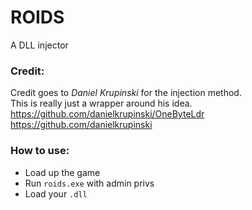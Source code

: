 # ROIDS
A DLL injector

### Credit:
Credit goes to *Daniel Krupinski* for the injection method.     
This is really just a wrapper around his idea.     
https://github.com/danielkrupinski/OneByteLdr     
https://github.com/danielkrupinski

### How to use:
- Load up the game
- Run `roids.exe` with admin privs
- Load your `.dll`